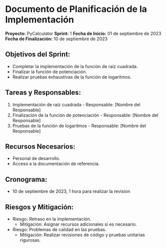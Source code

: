 # Documento de Planificación de la Implementación

**Proyecto:** PyCalculator
**Sprint:** 1
**Fecha de Inicio:** 01 de septiembre de 2023
**Fecha de Finalización:** 10 de septiembre de 2023

## Objetivos del Sprint:

- Completar la implementación de la función de raíz cuadrada.
- Finalizar la función de potenciación.
- Realizar pruebas exhaustivas de la función de logaritmos.

## Tareas y Responsables:

1. Implementación de raíz cuadrada - Responsable: [Nombre del Responsable]
2. Finalización de la función de potenciación - Responsable: [Nombre del Responsable]
3. Pruebas de la función de logaritmos - Responsable: [Nombre del Responsable]

## Recursos Necesarios:

- Personal de desarrollo.
- Acceso a la documentación de referencia.

## Cronograma:

- 10 de septiembre de 2023, 1 hora para realizar la revision 

## Riesgos y Mitigación:

- Riesgo: Retraso en la implementación.
  - Mitigación: Asignar recursos adicionales si es necesario.
- Riesgo: Problemas de calidad en las pruebas.
  - Mitigación: Realizar revisiones de código y pruebas unitarias rigurosas.
